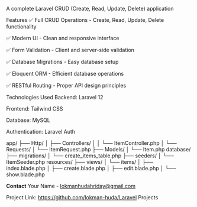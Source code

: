 A complete Laravel CRUD (Create, Read, Update, Delete) application

Features
✅ Full CRUD Operations - Create, Read, Update, Delete functionality

✅ Modern UI - Clean and responsive interface

✅ Form Validation - Client and server-side validation

✅ Database Migrations - Easy database setup

✅ Eloquent ORM - Efficient database operations

✅ RESTful Routing - Proper API design principles

Technologies Used
Backend: Laravel 12

Frontend: Tailwind CSS 

Database: MySQL

Authentication: Laravel Auth 





app/
├── Http/
│   ├── Controllers/
│   │   └── ItemController.php
│   └── Requests/
│       └── ItemRequest.php
├── Models/
│   └── Item.php
database/
├── migrations/
│   └── create_items_table.php
├── seeders/
│   └── ItemSeeder.php
resources/
├── views/
│   └── items/
│       ├── index.blade.php
│       ├── create.blade.php
│       ├── edit.blade.php
│       └── show.blade.php


**Contact**
Your Name -  lokmanhudahriday@gmail.com

Project Link: https://github.com/lokman-huda/Laravel Projects
